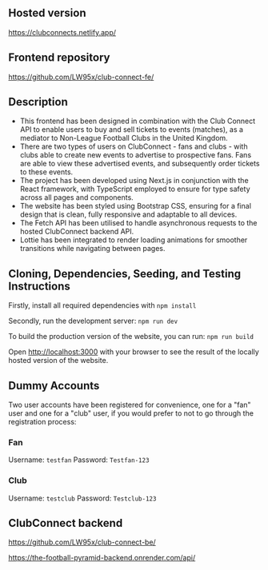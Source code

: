 ## Hosted version

https://clubconnects.netlify.app/

## Frontend repository

https://github.com/LW95x/club-connect-fe/

## Description

- This frontend has been designed in combination with the Club Connect API to enable users to buy and sell tickets to events (matches), as a mediator to Non-League Football Clubs in the United Kingdom.
- There are two types of users on ClubConnect - fans and clubs - with clubs able to create new events to advertise to prospective fans. Fans are able to view these advertised events, and subsequently order tickets to these events.
- The project has been developed using Next.js in conjunction with the React framework, with TypeScript employed to ensure for type safety across all pages and components.
- The website has been styled using Bootstrap CSS, ensuring for a final design that is clean, fully responsive and adaptable to all devices.
- The Fetch API has been utilised to handle asynchronous requests to the hosted ClubConnect backend API.
- Lottie has been integrated to render loading animations for smoother transitions while navigating between pages.

## Cloning, Dependencies, Seeding, and Testing Instructions

Firstly, install all required dependencies with ```npm install```

Secondly, run the development server: ```npm run dev```

To build the production version of the website, you can run: ```npm run build```

Open [http://localhost:3000](http://localhost:3000) with your browser to see the result of the locally hosted version of the website.

## Dummy Accounts

Two user accounts have been registered for convenience, one for a "fan" user and one for a "club" user, if you would prefer to not to go through the registration process:

### Fan
Username: ```testfan```
Password: ```Testfan-123```

### Club
Username: ```testclub```
Password: ```Testclub-123```

## ClubConnect backend

https://github.com/LW95x/club-connect-be/

https://the-football-pyramid-backend.onrender.com/api/
